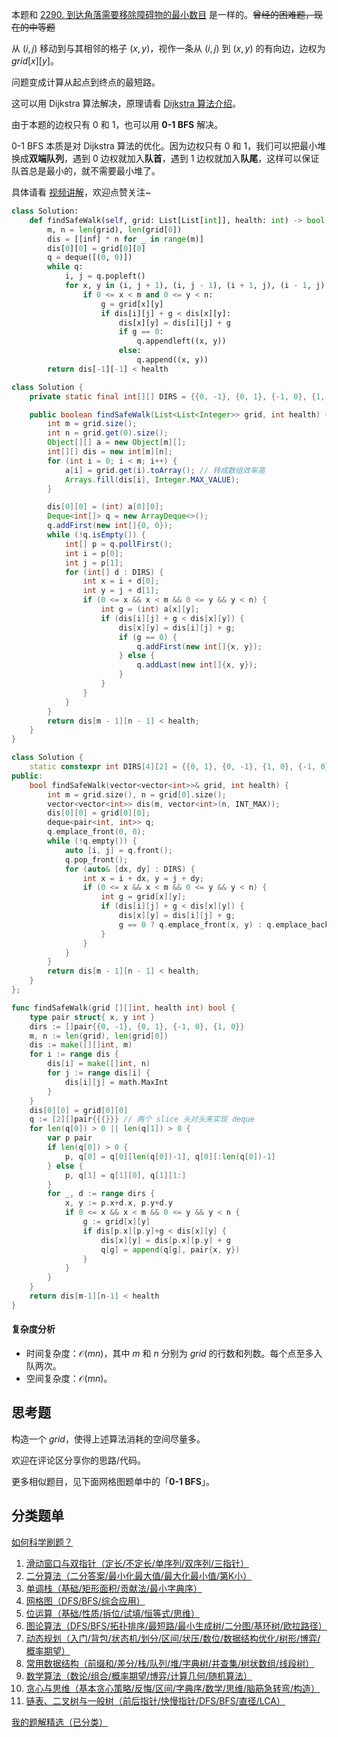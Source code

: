 本题和 [2290. 到达角落需要移除障碍物的最小数目](https://leetcode.cn/problems/minimum-obstacle-removal-to-reach-corner/) 是一样的。~~曾经的困难题，现在的中等题~~

从 $(i,j)$ 移动到与其相邻的格子 $(x,y)$，视作一条从 $(i,j)$ 到 $(x,y)$ 的有向边，边权为 $\textit{grid}[x][y]$。

问题变成计算从起点到终点的最短路。

这可以用 Dijkstra 算法解决，原理请看 [Dijkstra 算法介绍](https://leetcode.cn/problems/network-delay-time/solution/liang-chong-dijkstra-xie-fa-fu-ti-dan-py-ooe8/)。

由于本题的边权只有 $0$ 和 $1$，也可以用 **0-1 BFS** 解决。

0-1 BFS 本质是对 Dijkstra 算法的优化。因为边权只有 $0$ 和 $1$，我们可以把最小堆换成**双端队列**，遇到 $0$ 边权就加入**队首**，遇到 $1$ 边权就加入**队尾**，这样可以保证队首总是最小的，就不需要最小堆了。

具体请看 [视频讲解](https://www.bilibili.com/video/BV1Ub4mekE1x/)，欢迎点赞关注~

```py [sol-Python3]
class Solution:
    def findSafeWalk(self, grid: List[List[int]], health: int) -> bool:
        m, n = len(grid), len(grid[0])
        dis = [[inf] * n for _ in range(m)]
        dis[0][0] = grid[0][0]
        q = deque([(0, 0)])
        while q:
            i, j = q.popleft()
            for x, y in (i, j + 1), (i, j - 1), (i + 1, j), (i - 1, j):
                if 0 <= x < m and 0 <= y < n:
                    g = grid[x][y]
                    if dis[i][j] + g < dis[x][y]:
                        dis[x][y] = dis[i][j] + g
                        if g == 0:
                            q.appendleft((x, y))
                        else:
                            q.append((x, y))
        return dis[-1][-1] < health
```

```java [sol-Java]
class Solution {
    private static final int[][] DIRS = {{0, -1}, {0, 1}, {-1, 0}, {1, 0}};

    public boolean findSafeWalk(List<List<Integer>> grid, int health) {
        int m = grid.size();
        int n = grid.get(0).size();
        Object[][] a = new Object[m][];
        int[][] dis = new int[m][n];
        for (int i = 0; i < m; i++) {
            a[i] = grid.get(i).toArray(); // 转成数组效率高
            Arrays.fill(dis[i], Integer.MAX_VALUE);
        }

        dis[0][0] = (int) a[0][0];
        Deque<int[]> q = new ArrayDeque<>();
        q.addFirst(new int[]{0, 0});
        while (!q.isEmpty()) {
            int[] p = q.pollFirst();
            int i = p[0];
            int j = p[1];
            for (int[] d : DIRS) {
                int x = i + d[0];
                int y = j + d[1];
                if (0 <= x && x < m && 0 <= y && y < n) {
                    int g = (int) a[x][y];
                    if (dis[i][j] + g < dis[x][y]) {
                        dis[x][y] = dis[i][j] + g;
                        if (g == 0) {
                            q.addFirst(new int[]{x, y});
                        } else {
                            q.addLast(new int[]{x, y});
                        }
                    }
                }
            }
        }
        return dis[m - 1][n - 1] < health;
    }
}
```

```cpp [sol-C++]
class Solution {
    static constexpr int DIRS[4][2] = {{0, 1}, {0, -1}, {1, 0}, {-1, 0}};
public:
    bool findSafeWalk(vector<vector<int>>& grid, int health) {
        int m = grid.size(), n = grid[0].size();
        vector<vector<int>> dis(m, vector<int>(n, INT_MAX));
        dis[0][0] = grid[0][0];
        deque<pair<int, int>> q;
        q.emplace_front(0, 0);
        while (!q.empty()) {
            auto [i, j] = q.front();
            q.pop_front();
            for (auto& [dx, dy] : DIRS) {
                int x = i + dx, y = j + dy;
                if (0 <= x && x < m && 0 <= y && y < n) {
                    int g = grid[x][y];
                    if (dis[i][j] + g < dis[x][y]) {
                        dis[x][y] = dis[i][j] + g;
                        g == 0 ? q.emplace_front(x, y) : q.emplace_back(x, y);
                    }
                }
            }
        }
        return dis[m - 1][n - 1] < health;
    }
};
```

```go [sol-Go]
func findSafeWalk(grid [][]int, health int) bool {
	type pair struct{ x, y int }
	dirs := []pair{{0, -1}, {0, 1}, {-1, 0}, {1, 0}}
	m, n := len(grid), len(grid[0])
	dis := make([][]int, m)
	for i := range dis {
		dis[i] = make([]int, n)
		for j := range dis[i] {
			dis[i][j] = math.MaxInt
		}
	}
	dis[0][0] = grid[0][0]
	q := [2][]pair{{{}}} // 两个 slice 头对头来实现 deque
	for len(q[0]) > 0 || len(q[1]) > 0 {
		var p pair
		if len(q[0]) > 0 {
			p, q[0] = q[0][len(q[0])-1], q[0][:len(q[0])-1]
		} else {
			p, q[1] = q[1][0], q[1][1:]
		}
		for _, d := range dirs {
			x, y := p.x+d.x, p.y+d.y
			if 0 <= x && x < m && 0 <= y && y < n {
				g := grid[x][y]
				if dis[p.x][p.y]+g < dis[x][y] {
					dis[x][y] = dis[p.x][p.y] + g
					q[g] = append(q[g], pair{x, y})
				}
			}
		}
	}
	return dis[m-1][n-1] < health
}
```

#### 复杂度分析

- 时间复杂度：$\mathcal{O}(mn)$，其中 $m$ 和 $n$ 分别为 $\textit{grid}$ 的行数和列数。每个点至多入队两次。
- 空间复杂度：$\mathcal{O}(mn)$。

## 思考题

构造一个 $\textit{grid}$，使得上述算法消耗的空间尽量多。

欢迎在评论区分享你的思路/代码。

更多相似题目，见下面网格图题单中的「**0-1 BFS**」。

## 分类题单

[如何科学刷题？](https://leetcode.cn/circle/discuss/RvFUtj/)

1. [滑动窗口与双指针（定长/不定长/单序列/双序列/三指针）](https://leetcode.cn/circle/discuss/0viNMK/)
2. [二分算法（二分答案/最小化最大值/最大化最小值/第K小）](https://leetcode.cn/circle/discuss/SqopEo/)
3. [单调栈（基础/矩形面积/贡献法/最小字典序）](https://leetcode.cn/circle/discuss/9oZFK9/)
4. [网格图（DFS/BFS/综合应用）](https://leetcode.cn/circle/discuss/YiXPXW/)
5. [位运算（基础/性质/拆位/试填/恒等式/思维）](https://leetcode.cn/circle/discuss/dHn9Vk/)
6. [图论算法（DFS/BFS/拓扑排序/最短路/最小生成树/二分图/基环树/欧拉路径）](https://leetcode.cn/circle/discuss/01LUak/)
7. [动态规划（入门/背包/状态机/划分/区间/状压/数位/数据结构优化/树形/博弈/概率期望）](https://leetcode.cn/circle/discuss/tXLS3i/)
8. [常用数据结构（前缀和/差分/栈/队列/堆/字典树/并查集/树状数组/线段树）](https://leetcode.cn/circle/discuss/mOr1u6/)
9. [数学算法（数论/组合/概率期望/博弈/计算几何/随机算法）](https://leetcode.cn/circle/discuss/IYT3ss/)
10. [贪心与思维（基本贪心策略/反悔/区间/字典序/数学/思维/脑筋急转弯/构造）](https://leetcode.cn/circle/discuss/g6KTKL/)
11. [链表、二叉树与一般树（前后指针/快慢指针/DFS/BFS/直径/LCA）](https://leetcode.cn/circle/discuss/K0n2gO/)

[我的题解精选（已分类）](https://github.com/EndlessCheng/codeforces-go/blob/master/leetcode/SOLUTIONS.md)
